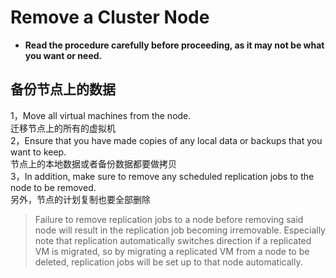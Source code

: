 #  Remove a Cluster Node 
- **Read the procedure carefully before proceeding, as it may not be what you want or need.**

  
## 备份节点上的数据
1，Move all virtual machines from the node.   
   迁移节点上的所有的虚拟机   
2，Ensure that you have made copies of any local data or backups that you want to keep.   
  节点上的本地数据或者备份数据都要做拷贝  
3，In addition, make sure to remove any scheduled replication jobs to the node to be removed.  
   另外，节点的计划复制也要全部删除  

> Failure to remove replication jobs to a node before removing said node will result in the replication job becoming irremovable. Especially note that replication automatically switches direction if a replicated VM is migrated, so by migrating a replicated VM from a node to be deleted, replication jobs will be set up to that node automatically.

## 

